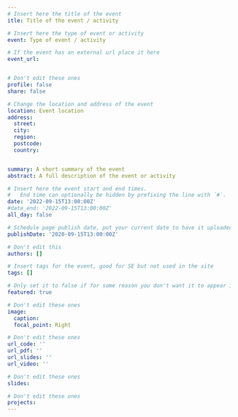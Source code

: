 ```yaml
---
# Insert here the title of the event
itle: Title of the event / activity

# Insert here the type of event or activity
event: Type of event / activity

# If the event has an external url place it here
event_url: 


# Don't edit these ones
profile: false
share: false

# Change the location and address of the event
location: Event location
address: 
  street: 
  city: 
  region: 
  postcode: 
  country: 


summary: A short summary of the event
abstract: A full description of the event or activity

# Insert here the event start and end times.
#   End time can optionally be hidden by prefixing the line with `#`.
date: '2022-09-15T13:00:00Z'
#date_end: '2022-09-15T13:00:00Z'
all_day: false

# Schedule page publish date, put your current date to have it uploaded instanty
publishDate: '2020-09-15T13:00:00Z'

# Don't edit this
authors: []

# Insert tags for the event, good for SE but not used in the site
tags: []

# Only set it to false if for some reason you don't want it to appear in the home, but only in the archive
featured: true

# Don't edit these ones
image:
  caption: 
  focal_point: Right

# Don't edit these ones
url_code: ''
url_pdf: ''
url_slides: ''
url_video: ''

# Don't edit these ones
slides:

# Don't edit these ones
projects:
---
```

